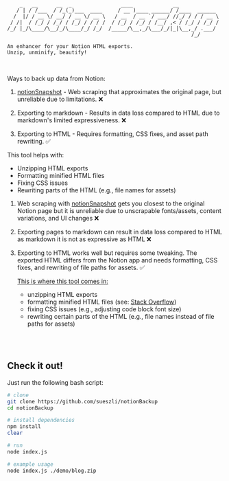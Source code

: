 ```
    _   __      __  _                ____             __
   / | / /___  / /_(_)___  ____     / __ )____ ______/ /____  ______
  /  |/ / __ \/ __/ / __ \/ __ \   / __  / __ `/ ___/ //_/ / / / __ \
 / /|  / /_/ / /_/ / /_/ / / / /  / /_/ / /_/ / /__/ ,< / /_/ / /_/ /
/_/ |_/\____/\__/_/\____/_/ /_/  /_____/\__,_/\___/_/|_|\__,_/ .___/
                                                            /_/

An enhancer for your Notion HTML exports.
Unzip, unminify, beautify!
```

<!-- todo: insert screenshot of final product here -->

<br>

Ways to back up data from Notion:

1. [notionSnapshot](https://github.com/sueszli/notionSnapshot/) - Web scraping that approximates the original page, but unreliable due to limitations. ❌

2. Exporting to markdown - Results in data loss compared to HTML due to markdown's limited expressiveness. ❌

3. Exporting to HTML - Requires formatting, CSS fixes, and asset path rewriting. ✅

This tool helps with:

-   Unzipping HTML exports
-   Formatting minified HTML files
-   Fixing CSS issues
-   Rewriting parts of the HTML (e.g., file names for assets)

1. Web scraping with [notionSnapshot](https://github.com/sueszli/notionSnapshot/) gets you closest to the original Notion page but
   it is unreliable due to unscrapable fonts/assets, content variations, and UI changes ❌

2. Exporting pages to markdown can result in data loss compared to HTML as markdown it is not as expressive as HTML ❌

3. Exporting to HTML works well but requires some tweaking. The exported HTML differs from the Notion app and needs formatting, CSS fixes, and rewriting of file paths for assets. ✅

    <ins>This is where this tool comes in:</ins>

    - unzipping HTML exports
    - formatting minified HTML files (see: [Stack Overflow](https://stackoverflow.com/questions/76512571/how-to-unminify-format-html-without-changing-the-formatting))
    - fixing CSS issues (e.g., adjusting code block font size)
    - rewriting certain parts of the HTML (e.g., file names instead of file paths for assets)

<br><br>

## Check it out!

Just run the following bash script:

```bash
# clone
git clone https://github.com/sueszli/notionBackup
cd notionBackup

# install dependencies
npm install
clear

# run
node index.js

# example usage
node index.js ./demo/blog.zip
```
